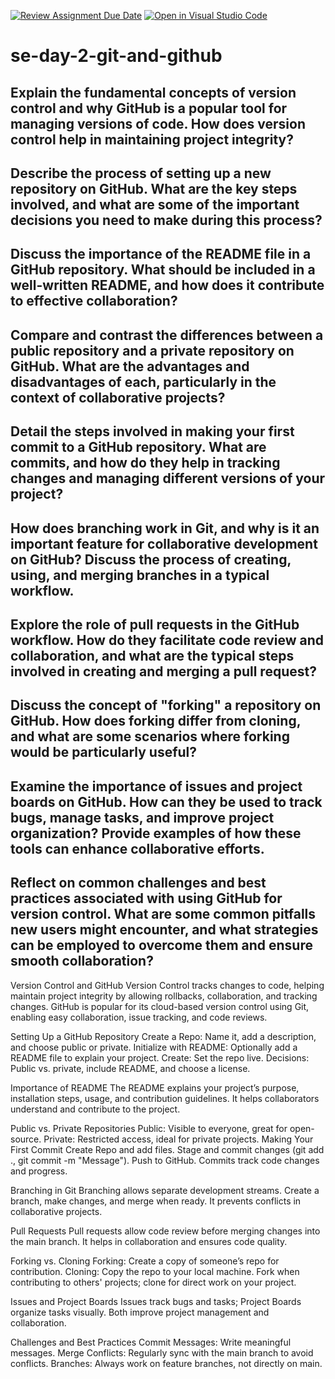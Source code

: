 [![Review Assignment Due Date](https://classroom.github.com/assets/deadline-readme-button-22041afd0340ce965d47ae6ef1cefeee28c7c493a6346c4f15d667ab976d596c.svg)](https://classroom.github.com/a/8wgCKhpZ)
[![Open in Visual Studio Code](https://classroom.github.com/assets/open-in-vscode-2e0aaae1b6195c2367325f4f02e2d04e9abb55f0b24a779b69b11b9e10269abc.svg)](https://classroom.github.com/online_ide?assignment_repo_id=18448449&assignment_repo_type=AssignmentRepo)
# se-day-2-git-and-github
## Explain the fundamental concepts of version control and why GitHub is a popular tool for managing versions of code. How does version control help in maintaining project integrity?

## Describe the process of setting up a new repository on GitHub. What are the key steps involved, and what are some of the important decisions you need to make during this process?

## Discuss the importance of the README file in a GitHub repository. What should be included in a well-written README, and how does it contribute to effective collaboration?

## Compare and contrast the differences between a public repository and a private repository on GitHub. What are the advantages and disadvantages of each, particularly in the context of collaborative projects?

## Detail the steps involved in making your first commit to a GitHub repository. What are commits, and how do they help in tracking changes and managing different versions of your project?

## How does branching work in Git, and why is it an important feature for collaborative development on GitHub? Discuss the process of creating, using, and merging branches in a typical workflow.

## Explore the role of pull requests in the GitHub workflow. How do they facilitate code review and collaboration, and what are the typical steps involved in creating and merging a pull request?

## Discuss the concept of "forking" a repository on GitHub. How does forking differ from cloning, and what are some scenarios where forking would be particularly useful?

## Examine the importance of issues and project boards on GitHub. How can they be used to track bugs, manage tasks, and improve project organization? Provide examples of how these tools can enhance collaborative efforts.

## Reflect on common challenges and best practices associated with using GitHub for version control. What are some common pitfalls new users might encounter, and what strategies can be employed to overcome them and ensure smooth collaboration?

Version Control and GitHub
Version Control tracks changes to code, helping maintain project integrity by allowing rollbacks, collaboration, and tracking changes. GitHub is popular for its cloud-based version control using Git, enabling easy collaboration, issue tracking, and code reviews.

Setting Up a GitHub Repository
Create a Repo: Name it, add a description, and choose public or private.
Initialize with README: Optionally add a README file to explain your project.
Create: Set the repo live.
Decisions: Public vs. private, include README, and choose a license.

Importance of README
The README explains your project’s purpose, installation steps, usage, and contribution guidelines. It helps collaborators understand and contribute to the project.

Public vs. Private Repositories
Public: Visible to everyone, great for open-source.
Private: Restricted access, ideal for private projects.
Making Your First Commit
Create Repo and add files.
Stage and commit changes (git add ., git commit -m "Message").
Push to GitHub.
Commits track code changes and progress.

Branching in Git
Branching allows separate development streams. Create a branch, make changes, and merge when ready. It prevents conflicts in collaborative projects.

Pull Requests
Pull requests allow code review before merging changes into the main branch. It helps in collaboration and ensures code quality.

Forking vs. Cloning
Forking: Create a copy of someone’s repo for contribution.
Cloning: Copy the repo to your local machine.
Fork when contributing to others' projects; clone for direct work on your project.

Issues and Project Boards
Issues track bugs and tasks; Project Boards organize tasks visually. Both improve project management and collaboration.

Challenges and Best Practices
Commit Messages: Write meaningful messages.
Merge Conflicts: Regularly sync with the main branch to avoid conflicts.
Branches: Always work on feature branches, not directly on main.
